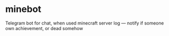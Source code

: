 # minebot
Telegram bot for chat, when used minecraft server log — notify if someone own achievement, or dead somehow

